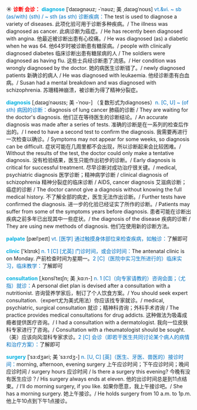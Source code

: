 ☀ <font color="red">**诊断 会诊：**</font>
<font color="sky blue">**diagnose**</font> [ˈdaɪəgnəʊz; -ˈnəʊz; 美 ˌdaɪəgˈnoʊs]
<font color="#0070c0">vt.&vi. ~ sb (as/with) (sth) / ~ sth (as sth) 诊断疾病：</font>The test is used to diagnose a variety of diseases. 此项化验可用于诊断多种疾病。/ The illness was diagnosed as cancer. 此病诊断为癌症。/ He has recently been diagnosed with angina. 他最近被诊断出患有心绞痛。/ He was diagnosed (as) a diabetic when he was 64. 他64岁时被诊断患有糖尿病。/ people with clinically diagnosed diabetes 临床诊断出患有糖尿病的人 / The soldiers were diagnosed as having flu. 这些士兵经诊断患了流感。/ Her condition was wrongly diagnosed by the doctor. 她的病医生诊断错了。/ newly diagnosed patients 新确诊的病人 / He was diagnosed with leukaemia. 他经诊断患有白血病。/ Susan had a mental breakdown and was diagnosed with schizophrenia. 苏珊精神崩溃，被诊断为得了精神分裂症。
                      
<font color="sky blue">**diagnosis**</font> [ˌdaɪəgˈnəʊsɪs; 美 -ˈnoʊ-]
（复数形式为diagnoses）<font color="#0070c0">n. [C, U] ~ (of sth) 病因的诊断：</font>diagnosis of lung cancer 肺癌的诊断 / They are waiting for the doctor's diagnosis. 他们正在等待医生的诊断结论。/ An accurate diagnosis was made after a series of tests. 准确的诊断是在一系列的检查后作出的。/ I need to have a second test to confirm the diagnosis. 我需要再进行一次检查以确诊。/ Symptoms may not appear for some weeks, so diagnosis can be difficult. 症状可能在几周里都不会出现，所以诊断起来会比较困难。/ Without the results of the test, the doctor could only make a tentative diagnosis. 没有检验结果，医生只能作出初步的诊断。/ Early diagnosis is critical for successful treatment. 尽早诊断对成功治疗很关键。/ medical, psychiatric diagnosis 医学诊断；精神病学诊断 / clinical diagnosis of schizophrenia 精神分裂症的临床诊断 / AIDS, cancer diagnosis 艾滋病诊断；癌症的诊断 / The doctor cannot give a diagnosis without knowing the full medical history. 不了解全部的病史，医生无法作出诊断。/ Further tests have confirmed the diagnosis. 进一步的化验已经证实了所作的诊断。/ Patients may suffer from some of the symptoms years before diagnosis. 患者可能在诊断出疾病之前多年已出现其中一些症状。/ the diagnosis of the disease 疾病的诊断 / They are using new methods of diagnosis. 他们在使用新的诊断方法。

<font color="sky blue">**palpate**</font> [pælˈpeɪt]
<font color="#0070c0">vt. [医学] 通过触摸身体部位来检查疾病，如触诊：</font>了解即可

<font color="sky blue">**clinic**</font> ['klɪnɪk] 
<font color="#0070c0">n. 1 [C] [尤英] 门诊时间，或会诊时间：</font>The antenatal clinic is on Monday. 产前检查时间为星期一。<font color="#0070c0">2 [C]（医院中实习生所进行的）临床实习，临床教学：</font>了解即可 
             
<font color="sky blue">**consultation**</font> [ˌkɒnslˈteɪʃn; 美 ˌkɑ:n-]
<font color="#0070c0">n. 1 [C]（向专家请教的）咨询会面；（尤指）就诊：</font>A personal diet plan is devised after a consultation with a nutritionist. 咨询营养学家后，制订了个人饮食方案。/ You should seek expert consultation.（expert尤为美式用法）你应该找专家就诊。/ medical, psychiatric, surgical consultation 就诊；精神科咨询；外科手术咨询 / The practice provides medical consultations for drug addicts. 这种做法为吸毒成瘾者提供医疗咨询。/ I had a consultation with a dermatologist. 我向一位皮肤科专家进行了咨询。/ Consultation with a rheumatologist should be sought.（美）应该向风湿科专家求诊。<font color="#0070c0">2 [C] 会诊（即若干医生共同讨论某个病人的病情和治疗方案）：</font>了解即可         

<font color="sky blue">**surgery**</font> [ˈsɜ:dʒəri; 美 ˈsɜ:rdʒ-]
<font color="#0070c0">n. [U, C] [英]（医生、牙医、兽医的）接诊时间：</font>morning, afternoon, evening surgery 上午应诊时间；下午应诊时间；晚间应诊时间 / surgery hours 应诊时间 / Is there a surgery this evening? 今晚有没有医生应诊？/ His surgery always ends at eleven. 他的出诊时间总是到11点结束。/ I’ll do morning surgery, if you like. 如果你愿意，我上午接诊吧。/ She has a morning surgery. 她上午接诊。/ He holds surgery from 10 a.m. to 1p.m. 他上午10点到下午1点接诊。
